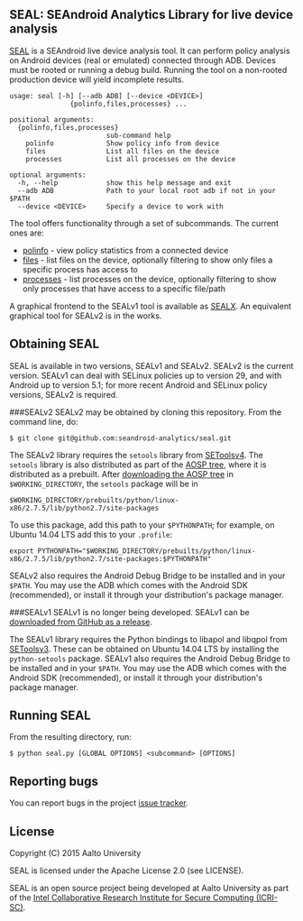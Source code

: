 ## SEAL: SEAndroid Analytics Library for live device analysis
[SEAL](https://github.com/seandroid-analytics/seal/wiki) is a SEAndroid live device analysis tool. It can perform policy analysis on Android devices (real or emulated) connected through ADB.
Devices must be rooted or running a debug build. Running the tool on a non-rooted production device will yield incomplete results.
```
usage: seal [-h] [--adb ADB] [--device <DEVICE>]
               {polinfo,files,processes} ...

positional arguments:
  {polinfo,files,processes}
                        sub-command help
    polinfo             Show policy info from device
    files               List all files on the device
    processes           List all processes on the device

optional arguments:
  -h, --help            show this help message and exit
  --adb ADB             Path to your local root adb if not in your $PATH
  --device <DEVICE>     Specify a device to work with
```

The tool offers functionality through a set of subcommands. The current ones are:

* [polinfo](https://github.com/seandroid-analytics/seal/wiki#polinfo) - view policy statistics from a connected device
* [files](https://github.com/seandroid-analytics/seal/wiki#files) - list files on the device, optionally filtering to show only files a specific process has access to
* [processes](https://github.com/seandroid-analytics/seal/wiki#processes) - list processes on the device, optionally filtering to show only processes that have access to a specific file/path

A graphical frontend to the SEALv1 tool is available as [SEALX](https://github.com/seandroid-analytics/seal/wiki/SEALX). An equivalent graphical tool for SEALv2 is in the works.

## Obtaining SEAL
SEAL is available in two versions, SEALv1 and SEALv2. SEALv2 is the current version.
SEALv1 can deal with SELinux policies up to version 29, and with Android up to version 5.1; for more recent Android and SELinux policy versions, SEALv2 is required.

###SEALv2
SEALv2 may be obtained by cloning this repository. From the command line, do:

```
$ git clone git@github.com:seandroid-analytics/seal.git
```

The SEALv2 library requires the `setools` library from [SEToolsv4](https://github.com/TresysTechnology/setools).
The `setools` library is also distributed as part of the [AOSP tree](https://source.android.com/source/index.html), where it is distributed as a prebuilt. After [downloading the AOSP tree](https://source.android.com/source/downloading.html) in `$WORKING_DIRECTORY`, the `setools` package will be in
```
$WORKING_DIRECTORY/prebuilts/python/linux-x86/2.7.5/lib/python2.7/site-packages
```
To use this package, add this path to your `$PYTHONPATH`; for example, on Ubuntu 14.04 LTS add this to your `.profile`:
```
export PYTHONPATH="$WORKING_DIRECTORY/prebuilts/python/linux-x86/2.7.5/lib/python2.7/site-packages:$PYTHONPATH"
```

SEALv2 also requires the Android Debug Bridge to be installed and in your `$PATH`.
You may use the ADB which comes with the Android SDK (recommended), or install it through your distribution's package manager.

###SEALv1
SEALv1 is no longer being developed.
SEALv1 can be [downloaded from GitHub as a release](https://github.com/seandroid-analytics/seal/releases/tag/v1.0.0).

The SEALv1 library requires the Python bindings to libapol and libqpol from [SEToolsv3](https://github.com/TresysTechnology/setools3).
These can be obtained on Ubuntu 14.04 LTS by installing the `python-setools` package.
SEALv1 also requires the Android Debug Bridge to be installed and in your `$PATH`.
You may use the ADB which comes with the Android SDK (recommended), or install it through your distribution's package manager.


## Running SEAL
From the resulting directory, run:

```
$ python seal.py [GLOBAL OPTIONS] <subcommand> [OPTIONS]
```

## Reporting bugs
You can report bugs in the project [issue tracker](https://github.com/seandroid-analytics/seal/issues).

## License
Copyright (C) 2015 Aalto University

SEAL is licensed under the Apache License 2.0 (see LICENSE).

SEAL is an open source project being developed at Aalto University as part of the [Intel Collaborative Research Institute for Secure Computing (ICRI-SC)](http://www.icri-sc.org).
